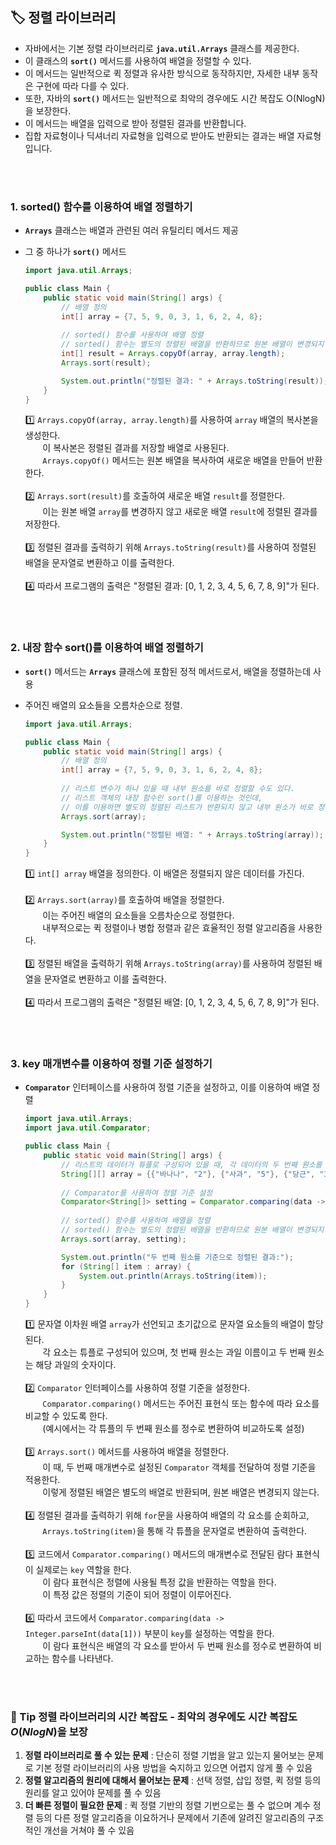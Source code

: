 ## **🏷️ 정렬 라이브러리**

- 자바에서는 기본 정렬 라이브러리로 **`java.util.Arrays`** 클래스를 제공한다.
- 이 클래스의 **`sort()`** 메서드를 사용하여 배열을 정렬할 수 있다.
- 이 메서드는 일반적으로 퀵 정렬과 유사한 방식으로 동작하지만, 자세한 내부 동작은 구현에 따라 다를 수 있다.
- 또한, 자바의 **`sort()`** 메서드는 일반적으로 최악의 경우에도 시간 복잡도 O(NlogN)을 보장한다.
- 이 메서드는 배열을 입력으로 받아 정렬된 결과를 반환합니다.
- 집합 자료형이나 딕셔너리 자료형을 입력으로 받아도 반환되는 결과는 배열 자료형입니다.
<br/>
<br/>

### **1. sorted() 함수를 이용하여 배열 정렬하기**
  - **`Arrays`** 클래스는 배열과 관련된 여러 유틸리티 메서드 제공
  - 그 중 하나가 **`sort()`** 메서드
    
    ```java
    import java.util.Arrays;
    
    public class Main {
        public static void main(String[] args) {
            // 배열 정의
            int[] array = {7, 5, 9, 0, 3, 1, 6, 2, 4, 8};
            
            // sorted() 함수를 사용하여 배열 정렬
            // sorted() 함수는 별도의 정렬된 배열을 반환하므로 원본 배열이 변경되지 않음
            int[] result = Arrays.copyOf(array, array.length);
            Arrays.sort(result);
    
            System.out.println("정렬된 결과: " + Arrays.toString(result));
        }
    }
    ```
    
    1️⃣  `Arrays.copyOf(array, array.length)`를 사용하여 `array` 배열의 복사본을 생성한다. <br/> 
         &nbsp;&nbsp;&nbsp;&nbsp;&nbsp;&nbsp; 이 복사본은 정렬된 결과를 저장할 배열로 사용된다. <br/>
         &nbsp;&nbsp;&nbsp;&nbsp;&nbsp;&nbsp; `Arrays.copyOf()` 메서드는 원본 배열을 복사하여 새로운 배열을 만들어 반환한다. <br/> <br/> 
    2️⃣  `Arrays.sort(result)`를 호출하여 새로운 배열 `result`를 정렬한다. <br/>
         &nbsp;&nbsp;&nbsp;&nbsp;&nbsp;&nbsp; 이는 원본 배열 `array`를 변경하지 않고 새로운 배열 `result`에 정렬된 결과를 저장한다. <br/> <br/> 
    3️⃣  정렬된 결과를 출력하기 위해 `Arrays.toString(result)`를 사용하여 정렬된 배열을 문자열로 변환하고 이를 출력한다. <br/> <br/> 
    4️⃣  따라서 프로그램의 출력은 "정렬된 결과: [0, 1, 2, 3, 4, 5, 6, 7, 8, 9]"가 된다.
<br/>
<br/>

### **2. 내장 함수 sort()를 이용하여 배열 정렬하기**
  - **`sort()`** 메서드는 **`Arrays`** 클래스에 포함된 정적 메서드로서, 배열을 정렬하는데 사용
  - 주어진 배열의 요소들을 오름차순으로 정렬.
    
    ```java
    import java.util.Arrays;
    
    public class Main {
        public static void main(String[] args) {
            // 배열 정의
            int[] array = {7, 5, 9, 0, 3, 1, 6, 2, 4, 8};
            
            // 리스트 변수가 하나 있을 때 내부 원소를 바로 정렬할 수도 있다.
            // 리스트 객체의 내장 함수인 sort()를 이용하는 것인데,
            // 이를 이용하면 별도의 정렬된 리스트가 반환되지 않고 내부 원소가 바로 정렬된다.
            Arrays.sort(array);
    
            System.out.println("정렬된 배열: " + Arrays.toString(array));
        }
    }
    
    ```
    
    1️⃣  `int[] array` 배열을 정의한다. 이 배열은 정렬되지 않은 데이터를 가진다. <br/> <br/>
    2️⃣  `Arrays.sort(array)`를 호출하여 배열을 정렬한다. <br/>
         &nbsp;&nbsp;&nbsp;&nbsp;&nbsp;&nbsp; 이는 주어진 배열의 요소들을 오름차순으로 정렬한다. <br/>
         &nbsp;&nbsp;&nbsp;&nbsp;&nbsp;&nbsp; 내부적으로는 퀵 정렬이나 병합 정렬과 같은 효율적인 정렬 알고리즘을 사용한다. <br/> <br/>
    3️⃣  정렬된 배열을 출력하기 위해 `Arrays.toString(array)`를 사용하여 정렬된 배열을 문자열로 변환하고 이를 출력한다. <br/> <br/>
    4️⃣  따라서 프로그램의 출력은 "정렬된 배열: [0, 1, 2, 3, 4, 5, 6, 7, 8, 9]"가 된다.
<br/>
<br/>

### 3. **key 매개변수를 이용하여 정렬 기준 설정하기**
- **`Comparator`** 인터페이스를 사용하여 정렬 기준을 설정하고, 이를 이용하여 배열 정렬
    
    ```java
    import java.util.Arrays;
    import java.util.Comparator;
    
    public class Main {
        public static void main(String[] args) {
            // 리스트의 데이터가 튜플로 구성되어 있을 때, 각 데이터의 두 번째 원소를 기준으로 설정하는 예시
            String[][] array = {{"바나나", "2"}, {"사과", "5"}, {"당근", "3"}};
            
            // Comparator를 사용하여 정렬 기준 설정
            Comparator<String[]> setting = Comparator.comparing(data -> Integer.parseInt(data[1]));
            
            // sorted() 함수를 사용하여 배열을 정렬
            // sorted() 함수는 별도의 정렬된 배열을 반환하므로 원본 배열이 변경되지 않음
            Arrays.sort(array, setting);
    
            System.out.println("두 번째 원소를 기준으로 정렬된 결과:");
            for (String[] item : array) {
                System.out.println(Arrays.toString(item));
            }
        }
    }
    
    ```
    
    1️⃣  문자열 이차원 배열 `array`가 선언되고 초기값으로 문자열 요소들의 배열이 할당된다. <br/>
         &nbsp;&nbsp;&nbsp;&nbsp;&nbsp;&nbsp; 각 요소는 튜플로 구성되어 있으며, 첫 번째 원소는 과일 이름이고 두 번째 원소는 해당 과일의 숫자이다. <br/> <br/>
    2️⃣  `Comparator` 인터페이스를 사용하여 정렬 기준을 설정한다. <br/>
         &nbsp;&nbsp;&nbsp;&nbsp;&nbsp;&nbsp; `Comparator.comparing()` 메서드는 주어진 표현식 또는 함수에 따라 요소를 비교할 수 있도록 한다. <br/>
         &nbsp;&nbsp;&nbsp;&nbsp;&nbsp;&nbsp; (예시에서는 각 튜플의 두 번째 원소를 정수로 변환하여 비교하도록 설정) <br/> <br/>
    3️⃣  `Arrays.sort()` 메서드를 사용하여 배열을 정렬한다. <br/>
         &nbsp;&nbsp;&nbsp;&nbsp;&nbsp;&nbsp; 이 때, 두 번째 매개변수로 설정된 `Comparator` 객체를 전달하여 정렬 기준을 적용한다. <br/>
         &nbsp;&nbsp;&nbsp;&nbsp;&nbsp;&nbsp; 이렇게 정렬된 배열은 별도의 배열로 반환되며, 원본 배열은 변경되지 않는다. <br/> <br/>
    4️⃣  정렬된 결과를 출력하기 위해 `for`문을 사용하여 배열의 각 요소를 순회하고, <br/>
    &nbsp;&nbsp;&nbsp;&nbsp;&nbsp;&nbsp; `Arrays.toString(item)`을 통해 각 튜플을 문자열로 변환하여 출력한다. <br/> <br/>
    5️⃣  코드에서 `Comparator.comparing()` 메서드의 매개변수로 전달된 람다 표현식이 실제로는 `key` 역할을 한다. <br/>
    &nbsp;&nbsp;&nbsp;&nbsp;&nbsp;&nbsp; 이 람다 표현식은 정렬에 사용될 특정 값을 반환하는 역할을 한다. <br/>
    &nbsp;&nbsp;&nbsp;&nbsp;&nbsp;&nbsp; 이 특정 값은 정렬의 기준이 되어 정렬이 이루어진다. <br/> <br/>
    6️⃣  따라서 코드에서 `Comparator.comparing(data -> Integer.parseInt(data[1]))` 부분이 `key`를 설정하는 역할을 한다. <br/>
    &nbsp;&nbsp;&nbsp;&nbsp;&nbsp;&nbsp; 이 람다 표현식은 배열의 각 요소를 받아서 두 번째 원소를 정수로 변환하여 비교하는 함수를 나타낸다.
<br/>
<br/>

### **📌 Tip  정렬 라이브러리의 시간 복잡도 - 최악의 경우에도 시간 복잡도 $O(NlogN)$을 보장**
1. **정렬 라이브러리로 풀 수 있는 문제**
: 단순히 정렬 기법을 알고 있는지 물어보는 문제로 기본 정렬 라이브러리의 사용 방법을 숙지하고 있으면 어렵지 않게 풀 수 있음
2. **정렬 알고리즘의 원리에 대해서 물어보는 문제**
: 선택 정렬, 삽입 정렬, 퀵 정렬 등의 원리를 알고 있어야 문제를 풀 수 있음
3. **더 빠른 정렬이 필요한 문제**
: 퀵 정렬 기반의 정렬 기번으로는 풀 수 없으며 계수 정렬 등의 다른 정렬 알고리즘을 이요하거나 문제에서 기존에 알려진 알고리즘의 구조적인 개선을 거쳐야 풀 수 있음
